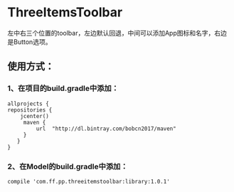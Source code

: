 # ThreeItemsToolbar
 左中右三个位置的toolbar，左边默认回退，中间可以添加App图标和名字，右边是Button选项。


## 使用方式：  

### 1、在项目的build.gradle中添加：  

    allprojects {
    repositories {
        jcenter()
         maven {
             url  "http://dl.bintray.com/bobcn2017/maven"
         }
       }
    }

### 2、在Model的build.gradle中添加：  

    compile 'com.ff.pp.threeitemstoolbar:library:1.0.1'

